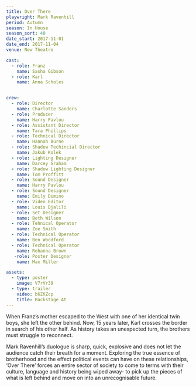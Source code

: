 ```yaml
---
title: Over There
playwright: Mark Ravenhill
period: Autumn
season: In House
season_sort: 40
date_start: 2017-11-01
date_end: 2017-11-04
venue: New Theatre

cast:
  - role: Franz
    name: Sasha Gibson
  - role: Karl
    name: Anna Scholes


crew:
  - role: Director
    name: Charlotte Sanders
  - role: Producer
    name: Harry Pavlou
  - role: Assistant Director
    name: Tara Phillips
  - role: Technical Director
    name: Hannah Burne
  - role: Shadow Techincial Director
    name: Jakub Kolek
  - role: Lighting Designer
    name: Darcey Graham
  - role: Shadow Lighting Designer
    name: Tom Proffitt
  - role: Sound Designer
    name: Harry Pavlou
  - role: Sound Designer
    name: Emily Dimino
  - role: Video Editor
    name: Louis Djalili
  - role: Set Designer
    name: Beth Wilson
  - role: Tehnical Operator
    name: Zoe Smith
  - role: Technical Operator
    name: Ben Woodford
  - role: Technical Operator
    name: Rohanna Brown
   -role: Poster Designer
    name: Max Miller

assets:
  - type: poster
    image: V7rVr39
  - type: trailer
    video: b6ZKZcp
    title: Backstage At
---
```



When Franz’s mother escaped to the West with one of her identical twin boys, she left the other behind. Now, 15 years later, Karl crosses the border in search of his other half. As history takes an unexpected turn, the brothers must struggle to reconnect.

Mark Ravenhill’s duologue is sharp, quick, explosive and does not let the audience catch their breath for a moment. Exploring the true essence of brotherhood and the effect political events can have on these relationships, ‘Over There’ forces an entire sector of society to come to terms with their culture, language and history being wiped away- to pick up the pieces of what is left behind and move on into an unrecognisable future.